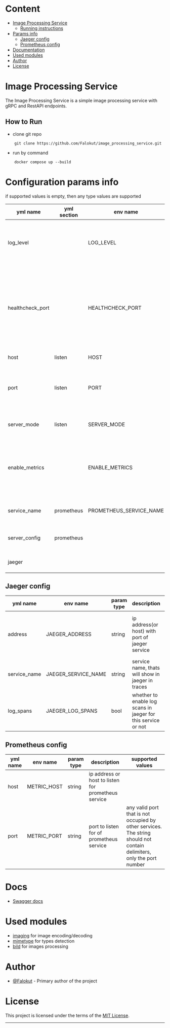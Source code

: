 # Content
+ [Image Processing Service](#image-processing-service)
    + [Running instructions](#how-to-run)
+ [Params info](#configuration-params-info)
    + [Jaeger config](#jaeger-config)
    + [Prometheus config](#prometheus-config)
+ [Documentation](#docs)
+ [Used modules](#used-modules)
+ [Author](#author)
+ [License](#license)

# Image Processing Service
The Image Processing Service is a simple image processing service with gRPC and RestAPI endpoints.

## How to Run
+ clone git repo
```shell
    git clone https://github.com/Falokut/image_processing_service.git
```
+ run by command
```shell
    docker compose up --build
```

# Configuration params info
if supported values is empty, then any type values are supported

| yml name | yml section | env name | param type| description | supported values |
|-|-|-|-|-|-|
| log_level   |      | LOG_LEVEL  |   string   |      logging level        | panic, fatal, error, warning, warn, info, debug, trace|
| healthcheck_port   |      | HEALTHCHECK_PORT  |   string   |     port for healthcheck| any valid port that is not occupied by other services. The string should not contain delimiters, only the port number|
| host   |  listen    | HOST  |   string   |  ip address or host to listen   |  |
| port   |  listen    | PORT  |   string   |  port to listen   | The string should not contain delimiters, only the port number|
| server_mode   |  listen    | SERVER_MODE  |   string   | Server listen mode, Rest API, gRPC or both | GRPC, REST, BOTH|
| enable_metrics   |      |   ENABLE_METRICS   | bool | enable metrics report or not, if true, prometheus and jaeger metrics configs will be ignored|  |
|service_name|  prometheus    | PROMETHEUS_SERVICE_NAME | string |  service name, thats will show in prometheus  ||
|server_config|  prometheus    |   | nested yml configuration  [metrics server config](#prometheus-config) | |
|jaeger|||nested yml configuration  [jaeger config](#jaeger-config)|configuration for jaeger connection ||

## Jaeger config

|yml name| env name|param type| description | supported values |
|-|-|-|-|-|
|address|JAEGER_ADDRESS|string|ip address(or host) with port of jaeger service| all valid addresses formatted like host:port or ip-address:port |
|service_name|JAEGER_SERVICE_NAME|string|service name, thats will show in jaeger in traces||
|log_spans|JAEGER_LOG_SPANS|bool|whether to enable log scans in jaeger for this service or not||

## Prometheus config
|yml name| env name|param type| description | supported values |
|-|-|-|-|-|
|host|METRIC_HOST|string|ip address or host to listen for prometheus service||
|port|METRIC_PORT|string|port to listen for  of prometheus service| any valid port that is not occupied by other services. The string should not contain delimiters, only the port number|

# Docs
+ [Swagger docs](swagger/docs/image_processing_service_v1.swagger.json)

# Used modules
+ [imaging](https://github.com/disintegration/imaging) for image encoding/decoding
+ [mimetype](https://github.com/gabriel-vasile/mimetype) for types detection
+ [bild](https://github.com/anthonynsimon/bild) for images processing

# Author

- [@Falokut](https://github.com/Falokut) - Primary author of the project

# License

This project is licensed under the terms of the [MIT License](https://opensource.org/licenses/MIT).

---
